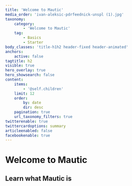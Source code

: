 ```yaml
---
title: 'Welcome to Mautic'
media_order: 'ivan-aleksic-pdrfeednick-unspl (1).jpg'
taxonomy:
    category:
        - 'Welcome to Mautic'
    tag:
        - Basics
        - Starter
body_classes: 'title-h1h2 header-fixed header-animated'
anchors:
    active: false
tagtitle: h2
visible: true
hero_overlay: true
hero_showsearch: false
content:
    items:
        - '@self.children'
    limit: 12
    order:
        by: date
        dir: desc
    pagination: true
    url_taxonomy_filters: true
twitterenable: true
twittercardoptions: summary
articleenabled: false
facebookenable: true
---
```


# Welcome to Mautic
## Learn what Mautic is